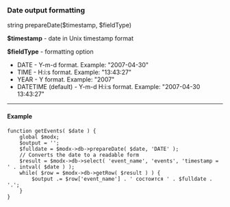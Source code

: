 ### Date output formatting

string prepareDate($timestamp, $fieldType)

**$timestamp** - date in Unix timestamp format

**$fieldType** - formatting option

+ DATE - Y-m-d format. Example: "2007-04-30"
+ TIME - H:i:s format. Example: "13:43:27"
+ YEAR - Y format. Example: "2007"
+ DATETIME (default) - Y-m-d H:i:s format. Example: "2007-04-30 13:43:27"

***

#### Example
```
function getEvents( $date ) {  
	global $modx;  
	$output = '';  
	$fulldate = $modx->db->prepareDate( $date, 'DATE' );		
	// Converts the date to a readable form
	$result = $modx->db->select( 'event_name', 'events', 'timestamp = ' . intval( $date ) );  
	while( $row = $modx->db->getRow( $result ) ) {  
		$output .= $row['event_name'] . ' состоится ' . $fulldate . '.';  
	}  
}
```
